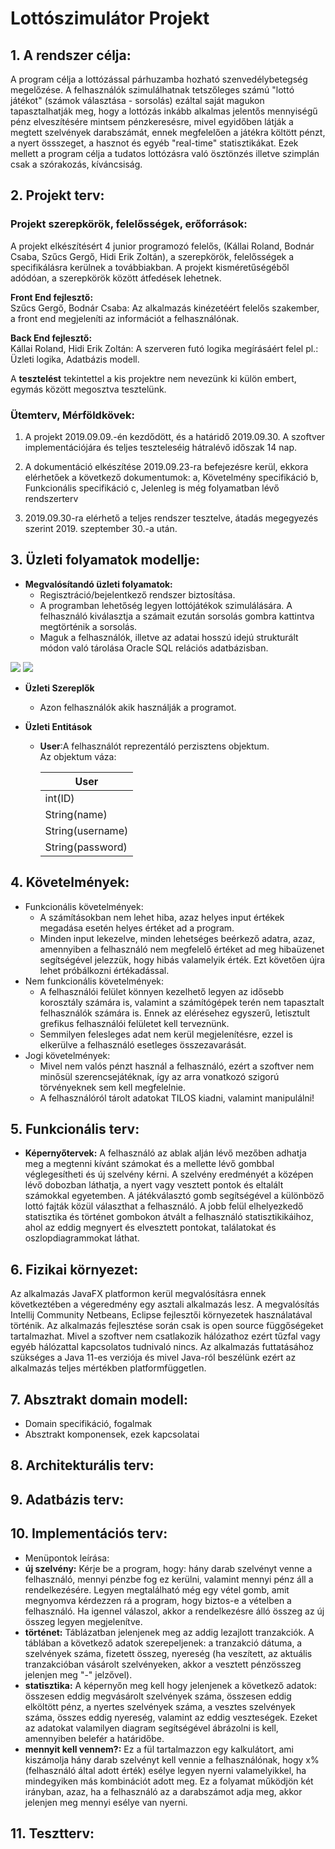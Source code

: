# Lottószimulátor Projekt

## 1. A rendszer célja: 
	
A program célja a lottózással párhuzamba hozható szenvedélybetegség megelőzése. 
A felhasználók szimulálhatnak tetszőleges számú "lottó játékot" (számok választása - sorsolás) 
ezáltal saját magukon tapasztalhatják meg, hogy a lottózás inkább alkalmas jelentős
mennyiségű pénz elveszítésére mintsem pénzkeresésre, mivel egyidőben
látják a megtett szelvények darabszámát, ennek megfelelően a játékra
költött pénzt, a nyert össszeget, a hasznot és egyéb "real-time" statisztikákat. 
Ezek mellett a program célja a tudatos lottózásra való ösztönzés illetve szimplán 
csak a szórakozás, kíváncsiság. 

## 2. Projekt terv: 


### Projekt szerepkörök, felelősségek, erőforrások:
A projekt elkészítésért 4 junior programozó felelős, (Kállai Roland, Bodnár Csaba, Szűcs Gergő, Hidi Erik Zoltán), a szerepkörök, felelősségek a specifikálásra kerülnek a továbbiakban. A projekt kisméretűségéből adódóan, a szerepkörök között átfedések lehetnek.

<b>Front End fejlesztő:</b><br> 
Szűcs Gergő, Bodnár Csaba: Az alkalmazás kinézetéért felelős szakember, a front end megjeleníti az információt a felhasználónak.
	
<b>Back End fejlesztő:</b><br> 
Kállai Roland, Hidi Erik Zoltán: A szerveren futó logika megírásáért felel pl.: Üzleti logika, Adatbázis modell.

A <b>tesztelést</b> tekintettel a kis projektre nem nevezünk ki külön embert, egymás között megosztva tesztelünk.
			

### Ütemterv, Mérföldkövek:
1. A projekt 2019.09.09.-én kezdődött, és a határidő 2019.09.30.
	A szoftver implementációjára és teljes teszteleséig hátralévő időszak 14 nap. 

2. A dokumentáció elkészítése 2019.09.23-ra befejezésre kerül, ekkora elérhetőek a következő dokumentumok:
	a, Követelmény specifikáció
	b, Funkcionális specifikáció
	c, Jelenleg is még folyamatban lévő rendszerterv

3. 2019.09.30-ra elérhető a teljes rendszer tesztelve, átadás megegyezés szerint 2019. szeptember 30.-a után.
			

## 3. Üzleti folyamatok modellje: 

   * **Megvalósítandó üzleti folyamatok:**
     * Regisztráció/bejelentkező rendszer biztosítása.
     * A programban lehetőség legyen lottójátékok szimulálására. A felhasználó kiválasztja a számait ezután sorsolás gombra kattintva megtörténik a sorsolás.
	 * Maguk a felhasználók, illetve az adatai hosszú idejú strukturált módon való tárolása Oracle SQL relációs adatbázisban.

![](https://github.com/pti4life/UNIDEB_2019_1_1_Csaszar_team/blob/master/Dokumentumok/K%C3%A9pek/Regisztr%C3%A1ci%C3%B3.jpg)
![](https://github.com/pti4life/UNIDEB_2019_1_1_Csaszar_team/blob/master/Dokumentumok/K%C3%A9pek/LOTT%C3%93Z%C3%81S.jpg)

   * **Üzleti Szereplők**
     * Azon felhasználók akik használják a programot.
   * **Üzleti Entitások**
             
     * <b>User</b>:A felhasználót reprezentáló perzisztens objektum.<br>
	 Az objektum váza:
             
       |User|
       |------|
       |int(ID)|
       |String(name)|
       |String(username)|
       |String(password)|



## 4. Követelmények: 
* Funkcionális követelmények:
	* A számításokban nem lehet hiba, azaz helyes input értékek megadása
  esetén helyes értéket ad a program.
	* Minden input lekezelve, minden lehetséges beérkező adatra, azaz, amennyiben
  a felhasználó nem megfelelő értéket ad meg hibaüzenet segítségével jelezzük,
  hogy hibás valamelyik érték. Ezt követően újra lehet próbálkozni értékadással.
* Nem funkcionális követelmények:
	* A felhasználói felület könnyen kezelhető legyen az idősebb korosztály
  számára is, valamint a számítógépek terén nem tapasztalt felhasználók
  számára is. Ennek az elérésehez egyszerű, letisztult grefikus felhasználói
  felületet kell terveznünk.
	* Semmilyen felesleges adat nem kerül megjelenítésre, ezzel is elkerülve
  a felhasználó esetleges összezavarását.
* Jogi követelmények:
	* Mivel nem valós pénzt használ a felhasználó, ezért a szoftver nem 
  minősül szerencsejátéknak, így az arra vonatkozó szigorú törvényeknek
  sem kell megfelelnie.
  * A felhasználóról tárolt adatokat TILOS kiadni, valamint manipulálni!


## 5. Funkcionális terv:

* <b>Képernyőtervek:</b> A felhasználó az ablak alján lévő mezőben adhatja meg a megtenni kívánt számokat és 
    a mellette lévő gombbal véglegesítheti és új szelvény kérni. A szelvény eredményét a középen lévő dobozban láthatja, 
    a nyert vagy vesztett pontok és eltalált számokkal egyetemben. A játékválasztó gomb segítségével 
	a különböző lottó fajták közül választhat a felhasználó.
	A jobb felül elhelyezkedő statisztika és történet gombokon átvált a felhasználó statisztikikáihoz, 
	ahol az eddig megnyert és elvesztett pontokat, találatokat és oszlopdiagrammokat láthat.

## 6. Fizikai környezet: 
   
  Az alkalmazás JavaFX platformon kerül megvalósításra ennek következtében a 
  végeredmény egy asztali alkalmazás lesz. A megvalósítás Intellij Community
  Netbeans, Eclipse fejlesztői környezetek használatával történik.
  Az alkalmazás fejlesztése során csak is open source függőségeket tartalmazhat. 
  Mivel a szoftver nem csatlakozik hálózathoz ezért tűzfal vagy egyéb hálózattal 
  kapcsolatos tudnivaló nincs. Az alkalmazás futtatásához szükséges a Java 11-es
  verziója és mivel Java-ról beszélünk ezért az alkalmazás teljes mértékben platformfüggetlen.

## 7. Absztrakt domain modell: 
* Domain specifikáció, fogalmak
* Absztrakt komponensek, ezek kapcsolatai

## 8. Architekturális terv:

## 9. Adatbázis terv: 

## 10. Implementációs terv: 
  * Menüpontok leírása:
  * <b>új szelvény:</b>
Kérje be a program, hogy: hány darab szelvényt venne a felhasználó, mennyi
pénzbe fog ez kerülni, valamint mennyi pénz áll a rendelkezésére. Legyen megtalálható 
még egy vétel gomb, amit megnyomva kérdezzen rá a program, hogy biztos-e a
vételben a felhasználó. Ha igennel válaszol, akkor a rendelkezésre álló
összeg az új összeg legyen megjelenítve.
  * <b>történet:</b>
Táblázatban jelenjenek meg az addig lezajlott tranzakciók. A táblában a következő
adatok szerepeljenek: a tranzakció dátuma, a szelvények száma, fizetett összeg,
nyereség (ha veszített, az aktuális tranzakcióban vásárolt szelvényeken, akkor 
a vesztett pénzösszeg jelenjen meg "-" jelzővel).
* <b>statisztika:</b>
A képernyőn meg kell hogy jelenjenek a következő adatok: összesen eddig
megvásárolt szelvények száma, összesen eddig elköltött pénz, a nyertes szelvények
száma, a vesztes szelvények száma, összes eddig nyereség, valamint az eddig veszteségek.
Ezeket az adatokat valamilyen diagram segítségével ábrázolni is kell, amennyiben 
belefér a határidőbe.
* <b>mennyit kell vennem?:</b>
Ez a fül tartalmazzon egy kalkulátort, ami kiszámolja hány darab szelvényt
kell vennie a felhasználónak, hogy x% (felhasználó által adott érték) esélye
legyen nyerni valamelyikkel, ha mindegyiken más kombinációt adott meg.
Ez a folyamat működjön két irányban, azaz, ha a felhasználó az a darabszámot
adja meg, akkor jelenjen meg mennyi esélye van nyerni.

## 11. Tesztterv: 
